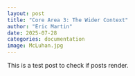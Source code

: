 ```yaml
---
layout: post
title: "Core Area 3: The Wider Context"
author: "Eric Martin"
date: 2025-07-28
categories: documentation
image: McLuhan.jpg
---
```


This is a test post to check if posts render.
